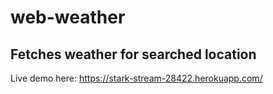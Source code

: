 # web-weather
## Fetches weather for searched location
Live demo here: https://stark-stream-28422.herokuapp.com/